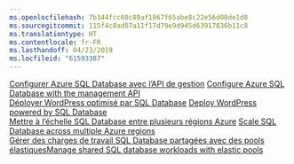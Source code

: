 ```yaml
---
ms.openlocfilehash: 7b344fcc60c89af1867f65abe8c22e56d00de1d8
ms.sourcegitcommit: 115f4c8ad07a11f17d79e9d945d63917836b11c8
ms.translationtype: HT
ms.contentlocale: fr-FR
ms.lasthandoff: 04/23/2019
ms.locfileid: "61593387"
---
```

<span data-ttu-id="fae45-101">[Configurer Azure SQL Database avec l’API de gestion][1] </span><span class="sxs-lookup"><span data-stu-id="fae45-101">[Configure Azure SQL Database with the management API][1] </span></span>  
<span data-ttu-id="fae45-102">[Déployer WordPress optimisé par SQL Database][4] </span><span class="sxs-lookup"><span data-stu-id="fae45-102">[Deploy WordPress powered by SQL Database][4] </span></span>  
<span data-ttu-id="fae45-103">[Mettre à l’échelle SQL Database entre plusieurs régions Azure][2] </span><span class="sxs-lookup"><span data-stu-id="fae45-103">[Scale SQL Database across multiple Azure regions][2] </span></span>  
<span data-ttu-id="fae45-104">[Gérer des charges de travail SQL Database partagées avec des pools élastiques][3]</span><span class="sxs-lookup"><span data-stu-id="fae45-104">[Manage shared SQL database workloads with elastic pools][3]</span></span>

[1]: https://github.com/Azure-Samples/sql-database-java-manage-db
[2]: https://github.com/Azure-Samples/sql-database-java-manage-sql-databases-across-regions
[3]: ../java-sdk-manage-sql-elastic-pools.md
[4]: https://github.com/Azure-Samples/app-service-java-manage-data-connections-for-web-apps